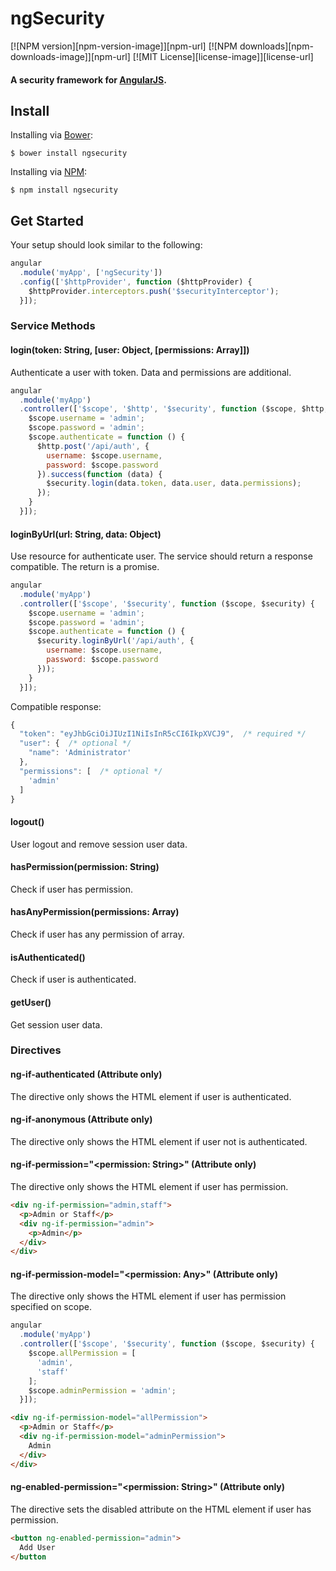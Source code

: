# ngSecurity #
[![NPM version][npm-version-image]][npm-url] [![NPM downloads][npm-downloads-image]][npm-url] [![MIT License][license-image]][license-url]

#### A security framework for [AngularJS](http://angularjs.org). ####

## Install ##
Installing via [Bower](http://bower.io/):  
```shell
$ bower install ngsecurity
```

Installing via [NPM](https://www.npmjs.org/):  
```shell
$ npm install ngsecurity
```

## Get Started ##
Your setup should look similar to the following:
```javascript
angular
  .module('myApp', ['ngSecurity'])
  .config(['$httpProvider', function ($httpProvider) {
    $httpProvider.interceptors.push('$securityInterceptor');
  }]);
```

### Service Methods ###
#### login(token: String, [user: Object, [permissions: Array]]) ####
Authenticate a user with token. Data and permissions are additional.  

```javascript
angular
  .module('myApp')
  .controller(['$scope', '$http', '$security', function ($scope, $http, $security) {
    $scope.username = 'admin';
    $scope.password = 'admin';
    $scope.authenticate = function () {
      $http.post('/api/auth', {
        username: $scope.username,
        password: $scope.password
      }).success(function (data) {
        $security.login(data.token, data.user, data.permissions);
      });
    }
  }]);
```

#### loginByUrl(url: String, data: Object) ####
Use resource for authenticate user. The service should return a response compatible. The return is a promise.  

```javascript
angular
  .module('myApp')
  .controller(['$scope', '$security', function ($scope, $security) {
    $scope.username = 'admin';
    $scope.password = 'admin';
    $scope.authenticate = function () {
      $security.loginByUrl('/api/auth', {
        username: $scope.username,
        password: $scope.password
      }));
    }
  }]);
```
Compatible response:  

```javascript
{
  "token": "eyJhbGciOiJIUzI1NiIsInR5cCI6IkpXVCJ9",  /* required */
  "user": {  /* optional */
    "name": 'Administrator'
  },
  "permissions": [  /* optional */
    'admin'
  ]
}
```

#### logout() ####
User logout and remove session user data.  

#### hasPermission(permission: String) ####
Check if user has permission.  

#### hasAnyPermission(permissions: Array) ####
Check if user has any permission of array.  

#### isAuthenticated() ####
Check if user is authenticated.  

#### getUser() ####
Get session user data.  

### Directives ###

#### ng-if-authenticated (Attribute only)  ####
The directive only shows the HTML element if user is authenticated.

#### ng-if-anonymous (Attribute only)  ####
The directive only shows the HTML element if user not is authenticated.

#### ng-if-permission="<permission: String>" (Attribute only)  ####
The directive only shows the HTML element if user has permission.  

```html
<div ng-if-permission="admin,staff">
  <p>Admin or Staff</p>
  <div ng-if-permission="admin">
    <p>Admin</p>
  </div>
</div>
```

#### ng-if-permission-model="<permission: Any>" (Attribute only)  ####
The directive only shows the HTML element if user has permission specified on scope.  

```javascript
angular
  .module('myApp')
  .controller(['$scope', '$security', function ($scope, $security) {
    $scope.allPermission = [
      'admin',
      'staff'
    ];
    $scope.adminPermission = 'admin';
  }]);
```
```html
<div ng-if-permission-model="allPermission">
  <p>Admin or Staff</p>
  <div ng-if-permission-model="adminPermission">
    Admin
  </div>
</div>
```

#### ng-enabled-permission="<permission: String>" (Attribute only)  ####
The directive sets the disabled attribute on the HTML element if user has permission.  

```html
<button ng-enabled-permission="admin">
  Add User
</button
```

